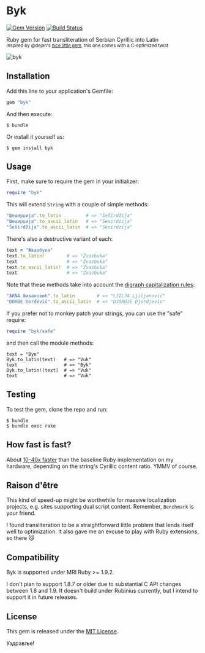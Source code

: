 Byk
===

[![Gem Version](https://badge.fury.io/rb/byk.svg)](https://rubygems.org/gems/byk)
[![Build Status](https://travis-ci.org/topalovic/byk.svg?branch=master)](https://travis-ci.org/topalovic/byk)

Ruby gem for fast transliteration of Serbian Cyrillic into Latin
<br />
<sub>Inspired by @dejan's
[nice little gem](https://github.com/dejan/srbovanje),
this one comes with a C-optimized twist</sub>

![byk](https://cloud.githubusercontent.com/assets/626128/7155207/07545960-e35d-11e4-804e-5fdee70a3e30.png)


## Installation

Add this line to your application's Gemfile:

```ruby
gem "byk"
```

And then execute:

```
$ bundle
```

Or install it yourself as:

```
$ gem install byk
```


## Usage

First, make sure to require the gem in your initializer:

```ruby
require "byk"
```

This will extend `String` with a couple of simple methods:

```ruby
"Шеширџија".to_latin         # => "Šeširdžija"
"Шеширџија".to_ascii_latin   # => "Sesirdzija"
"Šeširdžija".to_ascii_latin  # => "Sesirdzija"
```

There's also a destructive variant of each:

```ruby
text = "Жвазбука"
text.to_latin!        # => "Žvazbuka"
text                  # => "Žvazbuka"
text.to_ascii_latin!  # => "Zvazbuka"
text                  # => "Zvazbuka"
```

Note that these methods take into account the
[digraph capitalization rules](http://sr.wikipedia.org/wiki/Гајица#.D0.94.D0.B8.D0.B3.D1.80.D0.B0.D1.84.D0.B8):

```ruby
"ЉИЉА Љиљановић".to_latin        # => "LJILJA Ljiljanović"
"ĐORĐE Đorđević".to_ascii_latin  # => "DJORDJE Djordjevic"
```

If you prefer not to monkey patch your strings, you can use the "safe"
require:

```ruby
require "byk/safe"
```

and then call the module methods:

```
text = "Вук"
Byk.to_latin(text)   # => "Vuk"
text                 # => "Byk"
Byk.to_latin!(text)  # => "Vuk"
text                 # => "Vuk"
```


## Testing

To test the gem, clone the repo and run:

```
$ bundle
$ bundle exec rake
```


## How fast is fast?

About [10-40x faster](benchmark) than the baseline Ruby implementation
on my hardware, depending on the string's Cyrillic content ratio. YMMV
of course.


## Raison d'être

This kind of speed-up might be worthwhile for massive localization
projects, e.g. sites supporting dual script content. Remember,
`Benchmark` is your friend.

I found transliteration to be a straightforward little problem that
lends itself well to optimization. It also gave me an excuse to play
with Ruby extensions, so there :smirk_cat:


## Compatibility

Byk is supported under MRI Ruby >= 1.9.2.

I don't plan to support 1.8.7 or older due to substantial C API
changes between 1.8 and 1.9. It doesn't build under Rubinius
currently, but I intend to support it in future releases.


## License

This gem is released under the [MIT License](http://www.opensource.org/licenses/MIT).

Уздравље!
